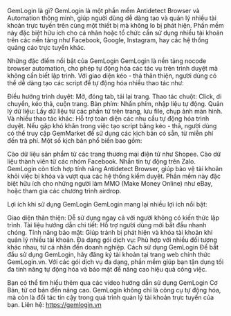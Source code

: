 GemLogin là gì?
GemLogin là một phần mềm Antidetect Browser và Automation thông minh, giúp người dùng dễ dàng tạo và quản lý nhiều tài khoản trực tuyến trên cùng một thiết bị mà không lo bị phát hiện. Phần mềm này đặc biệt hữu ích cho cá nhân hoặc tổ chức cần sử dụng nhiều tài khoản trên các nền tảng như Facebook, Google, Instagram, hay các hệ thống quảng cáo trực tuyến khác.

Những đặc điểm nổi bật của GemLogin
GemLogin là nền tảng nocode browser automation, cho phép tự động hóa các tác vụ trên trình duyệt mà không cần biết lập trình. Với giao diện kéo - thả thân thiện, người dùng có thể dễ dàng tạo các script để tự động hóa nhiều thao tác như:

Điều hướng trình duyệt: Mở, đóng tab, tải lại trang.
Thao tác chuột: Click, di chuyển, kéo thả, cuộn trang.
Bàn phím: Nhấn phím, nhập liệu tự động.
Quản lý dữ liệu: Lấy dữ liệu từ các phần tử trên trang, lưu file, chụp ảnh màn hình.
Và nhiều thao tác khác: Hỗ trợ toàn diện các nhu cầu tự động hóa trình duyệt.
Nếu gặp khó khăn trong việc tạo script bằng kéo - thả, người dùng có thể truy cập GemMarket để sử dụng các kịch bản có sẵn, từ miễn phí đến trả phí. Một số kịch bản phổ biến bao gồm:

Cào dữ liệu sản phẩm từ các trang thương mại điện tử như Shopee.
Cào dữ liệu thành viên từ các nhóm Facebook.
Nhắn tin tự động trên Zalo.
GemLogin còn tích hợp tính năng Antidetect Browser, giúp bảo vệ tài khoản khỏi việc bị khóa và vượt qua các hệ thống kiểm duyệt. Phần mềm này đặc biệt hữu ích cho những người làm MMO (Make Money Online) như eBay, hoặc tham gia các chương trình airdrop.

Lợi ích khi sử dụng GemLogin
GemLogin mang lại nhiều lợi ích nổi bật:

Giao diện thân thiện: Dễ sử dụng ngay cả với người không có kiến thức lập trình.
Tài liệu hướng dẫn chi tiết: Hỗ trợ người dùng mới bắt đầu nhanh chóng.
Tính năng bảo mật: Giúp tránh bị phát hiện và khóa tài khoản khi quản lý nhiều tài khoản.
Đa dạng gói dịch vụ: Phù hợp với nhiều đối tượng khác nhau, từ cá nhân đến doanh nghiệp.
Cách sử dụng GemLogin
Để bắt đầu sử dụng GemLogin, hãy đăng ký tài khoản tại trang web chính thức GemLogin.vn. Với các gói dịch vụ đa dạng, phần mềm giúp bạn tận dụng tối đa tính năng tự động hóa và bảo mật để nâng cao hiệu quả công việc.

Bạn có thể tìm hiểu thêm qua các video hướng dẫn sử dụng GemLogin Cơ Bản, từ cơ bản đến nâng cao. GemLogin không chỉ là công cụ tự động hóa, mà còn là đối tác tin cậy trong quá trình quản lý tài khoản trực tuyến của bạn.
Liên hệ: https://gemlogin.vn
